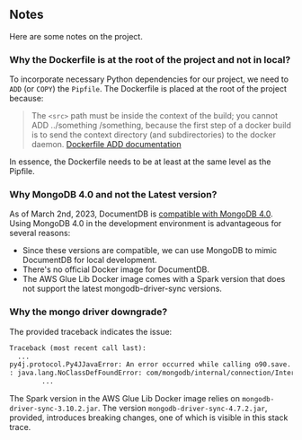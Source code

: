 ## Notes

Here are some notes on the project.

### Why the Dockerfile is at the root of the project and not in local?

To incorporate necessary Python dependencies for our project, we need to `ADD` (or `COPY`) the `Pipfile`. The Dockerfile is placed at the root of the project because:

> The `<src>` path must be inside the context of the build; you cannot ADD ../something /something, because the first step of a docker build is to send the context directory (and subdirectories) to the docker daemon. [Dockerfile ADD documentation](https://docs.docker.com/engine/reference/builder/#add)

In essence, the Dockerfile needs to be at least at the same level as the Pipfile.

### Why MongoDB 4.0 and not the Latest version?

As of March 2nd, 2023, DocumentDB is [compatible with MongoDB 4.0](https://docs.aws.amazon.com/documentdb/latest/developerguide/compatibility.html). Using MongoDB 4.0 in the development environment is advantageous for several reasons:

- Since these versions are compatible, we can use MongoDB to mimic DocumentDB for local development.
- There's no official Docker image for DocumentDB.
- The AWS Glue Lib Docker image comes with a Spark version that does not support the latest mongodb-driver-sync versions.

### Why the mongo driver downgrade?

The provided traceback indicates the issue:

```txt
Traceback (most recent call last):
  ...
py4j.protocol.Py4JJavaError: An error occurred while calling o90.save.
: java.lang.NoClassDefFoundError: com/mongodb/internal/connection/InternalConnectionPoolSettings
        ...
```

The Spark version in the AWS Glue Lib Docker image relies on `mongodb-driver-sync-3.10.2.jar`. The version `mongodb-driver-sync-4.7.2.jar`, provided, introduces breaking changes, one of which is visible in this stack trace.
